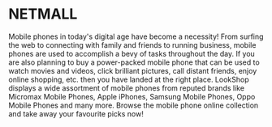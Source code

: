 # NETMALL
Mobile phones in today's digital age have become a necessity! From surfing the web to connecting with family and friends to running business, mobile phones are used to accomplish a bevy of tasks throughout the day. If you are also planning to buy a power-packed mobile phone that can be used to watch movies and videos, click brilliant pictures, call distant friends, enjoy online shopping, etc. then you have landed at the right place. LookShop displays a wide assortment of mobile phones from reputed brands like Micromax Mobile Phones, Apple iPhones, Samsung Mobile Phones, Oppo Mobile Phones and many more. Browse the mobile phone online collection and take away your favourite picks now!
